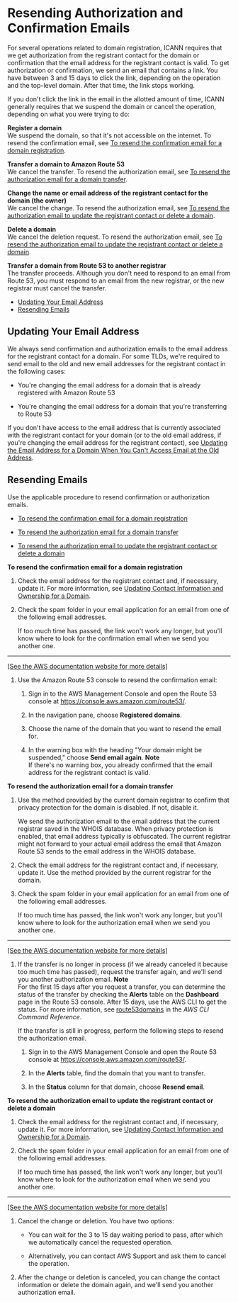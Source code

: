# Resending Authorization and Confirmation Emails<a name="domain-click-email-link"></a>

For several operations related to domain registration, ICANN requires that we get authorization from the registrant contact for the domain or confirmation that the email address for the registrant contact is valid\. To get authorization or confirmation, we send an email that contains a link\. You have between 3 and 15 days to click the link, depending on the operation and the top\-level domain\. After that time, the link stops working\.

If you don't click the link in the email in the allotted amount of time, ICANN generally requires that we suspend the domain or cancel the operation, depending on what you were trying to do:

**Register a domain**  
We suspend the domain, so that it's not accessible on the internet\. To resend the confirmation email, see [To resend the confirmation email for a domain registration](#domain-click-email-link-register-procedure)\.

**Transfer a domain to Amazon Route 53**  
We cancel the transfer\. To resend the authorization email, see [To resend the authorization email for a domain transfer](#domain-click-email-link-transfer-procedure)\.

**Change the name or email address of the registrant contact for the domain \(the owner\)**  
We cancel the change\. To resend the authorization email, see [To resend the authorization email to update the registrant contact or delete a domain](#domain-click-email-link-update-procedure)\.

**Delete a domain**  
We cancel the deletion request\. To resend the authorization email, see [To resend the authorization email to update the registrant contact or delete a domain](#domain-click-email-link-update-procedure)\.

**Transfer a domain from Route 53 to another registrar**  
The transfer proceeds\. Although you don't need to respond to an email from Route 53, you must respond to an email from the new registrar, or the new registrar must cancel the transfer\.


+ [Updating Your Email Address](#domain-click-email-link-update-address)
+ [Resending Emails](#domain-click-email-link-resend-email)

## Updating Your Email Address<a name="domain-click-email-link-update-address"></a>

We always send confirmation and authorization emails to the email address for the registrant contact for a domain\. For some TLDs, we're required to send email to the old and new email addresses for the registrant contact in the following cases:

+ You're changing the email address for a domain that is already registered with Amazon Route 53

+ You're changing the email address for a domain that you're transferring to Route 53

If you don't have access to the email address that is currently associated with the registrant contact for your domain \(or to the old email address, if you're changing the email address for the registrant contact\), see [Updating the Email Address for a Domain When You Can't Access Email at the Old Address](domain-update-contacts.md#domain-update-contacts-change-email-form)\.

## Resending Emails<a name="domain-click-email-link-resend-email"></a>

Use the applicable procedure to resend confirmation or authorization emails\.

+ [To resend the confirmation email for a domain registration](#domain-click-email-link-register-procedure)

+ [To resend the authorization email for a domain transfer](#domain-click-email-link-transfer-procedure)

+ [To resend the authorization email to update the registrant contact or delete a domain](#domain-click-email-link-update-procedure)

**To resend the confirmation email for a domain registration**

1. Check the email address for the registrant contact and, if necessary, update it\. For more information, see [Updating Contact Information and Ownership for a Domain](domain-update-contacts.md)\.

1. Check the spam folder in your email application for an email from one of the following email addresses\.

   If too much time has passed, the link won't work any longer, but you'll know where to look for the confirmation email when we send you another one\.  
****    
[\[See the AWS documentation website for more details\]](http://docs.aws.amazon.com/Route53/latest/DeveloperGuide/domain-click-email-link.html)

1. Use the Amazon Route 53 console to resend the confirmation email:

   1. Sign in to the AWS Management Console and open the Route 53 console at [https://console\.aws\.amazon\.com/route53/](https://console.aws.amazon.com/route53/)\.

   1. In the navigation pane, choose **Registered domains**\.

   1. Choose the name of the domain that you want to resend the email for\.

   1. In the warning box with the heading "Your domain might be suspended," choose **Send email again**\.
**Note**  
If there's no warning box, you already confirmed that the email address for the registrant contact is valid\.

**To resend the authorization email for a domain transfer**

1. Use the method provided by the current domain registrar to confirm that privacy protection for the domain is disabled\. If not, disable it\.

   We send the authorization email to the email address that the current registrar saved in the WHOIS database\. When privacy protection is enabled, that email address typically is obfuscated\. The current registrar might not forward to your actual email address the email that Amazon Route 53 sends to the email address in the WHOIS database\. 

1. Check the email address for the registrant contact and, if necessary, update it\. Use the method provided by the current registrar for the domain\.

1. Check the spam folder in your email application for an email from one of the following email addresses\.

   If too much time has passed, the link won't work any longer, but you'll know where to look for the authorization email when we send you another one\.  
****    
[\[See the AWS documentation website for more details\]](http://docs.aws.amazon.com/Route53/latest/DeveloperGuide/domain-click-email-link.html)

1. If the transfer is no longer in process \(if we already canceled it because too much time has passed\), request the transfer again, and we'll send you another authorization email\.
**Note**  
For the first 15 days after you request a transfer, you can determine the status of the transfer by checking the **Alerts** table on the **Dashboard** page in the Route 53 console\. After 15 days, use the AWS CLI to get the status\. For more information, see [route53domains](http://docs.aws.amazon.com/cli/latest/reference/route53domains/index.html) in the *AWS CLI Command Reference*\.

   If the transfer is still in progress, perform the following steps to resend the authorization email\.

   1. Sign in to the AWS Management Console and open the Route 53 console at [https://console\.aws\.amazon\.com/route53/](https://console.aws.amazon.com/route53/)\.

   1. In the **Alerts** table, find the domain that you want to transfer\.

   1. In the **Status** column for that domain, choose **Resend email**\.

**To resend the authorization email to update the registrant contact or delete a domain**

1. Check the email address for the registrant contact and, if necessary, update it\. For more information, see [Updating Contact Information and Ownership for a Domain](domain-update-contacts.md)\.

1. Check the spam folder in your email application for an email from one of the following email addresses\.

   If too much time has passed, the link won't work any longer, but you'll know where to look for the authorization email when we send you another one\.  
****    
[\[See the AWS documentation website for more details\]](http://docs.aws.amazon.com/Route53/latest/DeveloperGuide/domain-click-email-link.html)

1. Cancel the change or deletion\. You have two options:

   + You can wait for the 3 to 15 day waiting period to pass, after which we automatically cancel the requested operation\. 

   + Alternatively, you can contact AWS Support and ask them to cancel the operation\.

1. After the change or deletion is canceled, you can change the contact information or delete the domain again, and we'll send you another authorization email\.